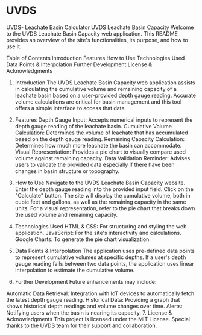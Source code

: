 # UVDS
UVDS- Leachate Basin Calculator
UVDS Leachate Basin Capacity
Welcome to the UVDS Leachate Basin Capacity web application. This README provides an overview of the site's functionalities, its purpose, and how to use it.

Table of Contents
Introduction
Features
How to Use
Technologies Used
Data Points & Interpolation
Further Development
License & Acknowledgments
1. Introduction
The UVDS Leachate Basin Capacity web application assists in calculating the cumulative volume and remaining capacity of a leachate basin based on a user-provided depth gauge reading. Accurate volume calculations are critical for basin management and this tool offers a simple interface to access that data.

2. Features
Depth Gauge Input: Accepts numerical inputs to represent the depth gauge reading of the leachate basin.
Cumulative Volume Calculation: Determines the volume of leachate that has accumulated based on the depth gauge reading.
Remaining Capacity Calculation: Determines how much more leachate the basin can accommodate.
Visual Representation: Provides a pie chart to visually compare used volume against remaining capacity.
Data Validation Reminder: Advises users to validate the provided data especially if there have been changes in basin structure or topography.
3. How to Use
Navigate to the UVDS Leachate Basin Capacity website.
Enter the depth gauge reading into the provided input field.
Click on the "Calculate" button.
The site will display the cumulative volume, both in cubic feet and gallons, as well as the remaining capacity in the same units.
For a visual representation, refer to the pie chart that breaks down the used volume and remaining capacity.
4. Technologies Used
HTML & CSS: For structuring and styling the web application.
JavaScript: For the site's interactivity and calculations.
Google Charts: To generate the pie chart visualization.
5. Data Points & Interpolation
The application uses pre-defined data points to represent cumulative volumes at specific depths. If a user's depth gauge reading falls between two data points, the application uses linear interpolation to estimate the cumulative volume.

6. Further Development
Future enhancements may include:

Automatic Data Retrieval: Integration with IoT devices to automatically fetch the latest depth gauge reading.
Historical Data: Providing a graph that shows historical depth readings and volume changes over time.
Alerts: Notifying users when the basin is nearing its capacity.
7. License & Acknowledgments
This project is licensed under the MIT License. Special thanks to the UVDS team for their support and collaboration.
